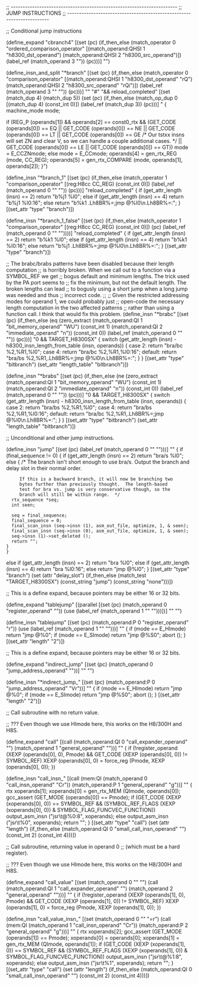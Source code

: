 ;; ----------------------------------------------------------------------
;; JUMP INSTRUCTIONS
;; ----------------------------------------------------------------------

;; Conditional jump instructions

(define_expand "cbranch<mode>4"
  [(set (pc)
	(if_then_else (match_operator 0 "ordered_comparison_operator"
		        [(match_operand:QHSI 1 "h8300_dst_operand")
			 (match_operand:QHSI 2 "h8300_src_operand")])
		      (label_ref (match_operand 3 ""))
		      (pc)))]
  "")

(define_insn_and_split "*branch"
  [(set (pc)
	(if_then_else (match_operator 0 "comparison_operator"
		       [(match_operand:QHSI 1 "h8300_dst_operand" "rQ")
			(match_operand:QHSI 2 "h8300_src_operand" "rQi")])
		      (label_ref (match_operand 3 "" ""))
		      (pc)))]
  ""
  "#"
  "&& reload_completed"
  [(set (match_dup 4)
	(match_dup 5))
   (set (pc)
	(if_then_else (match_op_dup 0
		       [(match_dup 4) (const_int 0)])
		      (label_ref (match_dup 3)) (pc)))]
  "
{
  machine_mode mode;

  if (REG_P (operands[1])
      && operands[2] == const0_rtx
      && (GET_CODE (operands[0]) == EQ
	  || GET_CODE (operands[0]) == NE
	  || GET_CODE (operands[0]) == LT
	  || GET_CODE (operands[0]) == GE
	  /* Our tstxx insns will set ZN and clear V, so we can handle
	     a couple additional cases.  */
	  || GET_CODE (operands[0]) == LE
	  || GET_CODE (operands[0]) == GT))
    mode = E_CCZNmode;
  else
    mode = E_CCmode;
  operands[4] = gen_rtx_REG (mode, CC_REG);
  operands[5] = gen_rtx_COMPARE (mode, operands[1], operands[2]);
}")

(define_insn "*branch_1"
  [(set (pc)
	(if_then_else (match_operator 1 "comparison_operator"
		       [(reg:H8cc CC_REG) (const_int 0)])
		      (label_ref (match_operand 0 "" ""))
		      (pc)))]
  "reload_completed"
{
  if (get_attr_length (insn) == 2)
    return "b%j1	%l0";
  else if (get_attr_length (insn) == 4)
    return "b%j1	%l0:16";
  else
    return "b%k1	.Lh8BR%=\;jmp	@%l0\\n.Lh8BR%=:";
}
 [(set_attr "type" "branch")])


(define_insn "*branch_1_false"
  [(set (pc)
	(if_then_else (match_operator 1 "comparison_operator"
		       [(reg:H8cc CC_REG) (const_int 0)])
		      (pc)
		      (label_ref (match_operand 0 "" ""))))]
  "reload_completed"
{
  if (get_attr_length (insn) == 2)
    return "b%k1	%l0";
  else if (get_attr_length (insn) == 4)
    return "b%k1	%l0:16";
  else
    return "b%j1	.Lh8BR%=\;jmp	@%l0\\n.Lh8BR%=:";
}
 [(set_attr "type" "branch")])

;; The brabc/brabs patterns have been disabled because their length computation
;; is horribly broken.  When we call out to a function via a SYMBOL_REF we get
;; bogus default and minimum lengths.  The trick used by the PA port seems to
;; fix the minimum, but not the default length.  The broken lengths can lead
;; to bogusly using a short jump when a long jump was needed and thus
;; incorrect code.
;;
;; Given the restricted addressing modes for operand 1, we could probably just
;; open-code the necessary length computation in the two affected patterns
;; rather than using a function call.  I think that would fix this problem.
(define_insn "*brabc"
  [(set (pc)
	(if_then_else (eq (zero_extract (match_operand:QI 1 "bit_memory_operand" "WU")
					(const_int 1)
					(match_operand:QI 2 "immediate_operand" "n"))
			  (const_int 0))
		      (label_ref (match_operand 0 "" ""))
		      (pc)))]
  "0 && TARGET_H8300SX"
{
  switch (get_attr_length (insn)
	  - h8300_insn_length_from_table (insn, operands))
    {
    case 2:
      return "bra/bc	%2,%R1,%l0";
    case 4:
      return "bra/bc	%2,%R1,%l0:16";
    default:
      return "bra/bs	%2,%R1,.Lh8BR%=\;jmp	@%l0\\n.Lh8BR%=:";
    }
}
  [(set_attr "type" "bitbranch")
   (set_attr "length_table" "bitbranch")])

(define_insn "*brabs"
  [(set (pc)
	(if_then_else (ne (zero_extract (match_operand:QI 1 "bit_memory_operand" "WU")
					(const_int 1)
					(match_operand:QI 2 "immediate_operand" "n"))
			  (const_int 0))
		      (label_ref (match_operand 0 "" ""))
		      (pc)))]
  "0 && TARGET_H8300SX"
{
  switch (get_attr_length (insn)
	  - h8300_insn_length_from_table (insn, operands))
    {
    case 2:
      return "bra/bs	%2,%R1,%l0";
    case 4:
      return "bra/bs	%2,%R1,%l0:16";
    default:
      return "bra/bc	%2,%R1,.Lh8BR%=\;jmp	@%l0\\n.Lh8BR%=:";
    }
}
  [(set_attr "type" "bitbranch")
   (set_attr "length_table" "bitbranch")])

;; Unconditional and other jump instructions.

(define_insn "jump"
  [(set (pc)
	(label_ref (match_operand 0 "" "")))]
  ""
{
  if (final_sequence != 0)
    {
      if (get_attr_length (insn) == 2)
	return "bra/s	%l0";
      else
	{
	  /* The branch isn't short enough to use bra/s.  Output the
	     branch and delay slot in their normal order.

	     If this is a backward branch, it will now be branching two
	     bytes further than previously thought.  The length-based
	     test for bra vs. jump is very conservative though, so the
	     branch will still be within range.  */
	  rtx_sequence *seq;
	  int seen;

	  seq = final_sequence;
	  final_sequence = 0;
	  final_scan_insn (seq->insn (1), asm_out_file, optimize, 1, & seen);
	  final_scan_insn (seq->insn (0), asm_out_file, optimize, 1, & seen);
	  seq->insn (1)->set_deleted ();
	  return "";
	}
    }
  else if (get_attr_length (insn) == 2)
    return "bra	%l0";
  else if (get_attr_length (insn) == 4)
    return "bra	%l0:16";
  else
    return "jmp	@%l0";
}
  [(set_attr "type" "branch")
   (set (attr "delay_slot")
	(if_then_else (match_test "TARGET_H8300SX")
		      (const_string "jump")
		      (const_string "none")))])

;; This is a define expand, because pointers may be either 16 or 32 bits.

(define_expand "tablejump"
  [(parallel [(set (pc) (match_operand 0 "register_operand" ""))
	      (use (label_ref (match_operand 1 "" "")))])]
  ""
  "")

(define_insn "tablejump<mode>"
  [(set (pc) (match_operand:P 0 "register_operand" "r"))
   (use (label_ref (match_operand 1 "" "")))]
  ""
  {
    if (<MODE>mode == E_HImode)
      return "jmp	@%0";
    if (<MODE>mode == E_SImode)
      return "jmp	@%S0";
    abort ();
  }
  [(set_attr "length" "2")])

;; This is a define expand, because pointers may be either 16 or 32 bits.

(define_expand "indirect_jump"
  [(set (pc) (match_operand 0 "jump_address_operand" ""))]
  ""
  "")

(define_insn "*indirect_jump_<mode>"
  [(set (pc) (match_operand:P 0 "jump_address_operand" "Vr"))]
  ""
  {
    if (<MODE>mode == E_HImode)
      return "jmp	@%0";
    if (<MODE>mode == E_SImode)
      return "jmp	@%S0";
    abort ();
  }
  [(set_attr "length" "2")])

;; Call subroutine with no return value.

;; ??? Even though we use HImode here, this works on the H8/300H and H8S.

(define_expand "call"
  [(call (match_operand:QI 0 "call_expander_operand" "")
	 (match_operand 1 "general_operand" ""))]
  ""
  {
    if (!register_operand (XEXP (operands[0], 0), Pmode)
	&& GET_CODE (XEXP (operands[0], 0)) != SYMBOL_REF)
      XEXP (operands[0], 0) = force_reg (Pmode, XEXP (operands[0], 0));
  })

(define_insn "call_insn_<mode>"
  [(call (mem:QI (match_operand 0 "call_insn_operand" "Cr"))
	         (match_operand:P 1 "general_operand" "g"))]
  ""
{
  rtx xoperands[1];
  xoperands[0] = gen_rtx_MEM (QImode, operands[0]);
  gcc_assert (GET_MODE (operands[0]) == Pmode);
  if (GET_CODE (XEXP (xoperands[0], 0)) == SYMBOL_REF
      && (SYMBOL_REF_FLAGS (XEXP (xoperands[0], 0)) & SYMBOL_FLAG_FUNCVEC_FUNCTION))
    output_asm_insn ("jsr\\t@%0:8", xoperands);
  else
    output_asm_insn ("jsr\\t%0", xoperands);
  return "";
}
  [(set_attr "type" "call")
   (set (attr "length")
	(if_then_else (match_operand:QI 0 "small_call_insn_operand" "")
		      (const_int 2)
		      (const_int 4)))])

;; Call subroutine, returning value in operand 0
;; (which must be a hard register).

;; ??? Even though we use HImode here, this works on the H8/300H and H8S.

(define_expand "call_value"
  [(set (match_operand 0 "" "")
	(call (match_operand:QI 1 "call_expander_operand" "")
	      (match_operand 2 "general_operand" "")))]
  ""
  {
    if (!register_operand (XEXP (operands[1], 0), Pmode)
	&& GET_CODE (XEXP (operands[1], 0)) != SYMBOL_REF)
      XEXP (operands[1], 0) = force_reg (Pmode, XEXP (operands[1], 0));
  })

(define_insn "call_value_insn_<mode>"
  [(set (match_operand 0 "" "=r")
	(call (mem:QI (match_operand 1 "call_insn_operand" "Cr"))
		      (match_operand:P 2 "general_operand" "g")))]
  ""
{
  rtx xoperands[2];
  gcc_assert (GET_MODE (operands[1]) == Pmode);
  xoperands[0] = operands[0];
  xoperands[1] = gen_rtx_MEM (QImode, operands[1]);
  if (GET_CODE (XEXP (xoperands[1], 0)) == SYMBOL_REF
      && (SYMBOL_REF_FLAGS (XEXP (xoperands[1], 0)) & SYMBOL_FLAG_FUNCVEC_FUNCTION))
    output_asm_insn ("jsr\\t@%1:8", xoperands);
  else
    output_asm_insn ("jsr\\t%1", xoperands);
  return "";
}
  [(set_attr "type" "call")
   (set (attr "length")
	(if_then_else (match_operand:QI 0 "small_call_insn_operand" "")
		      (const_int 2)
		      (const_int 4)))])

